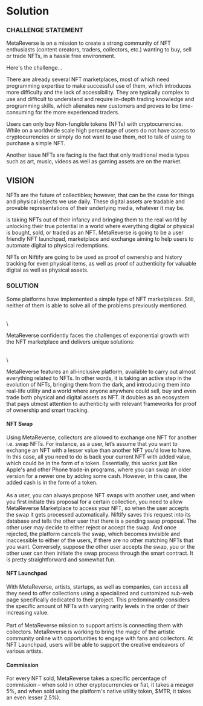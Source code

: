 # Solution



### CHALLENGE STATEMENT <a href="#challenge" id="challenge"></a>

MetaReverse is on a mission to create a strong community of NFT enthusiasts (content creators, traders, collectors, etc.) wanting to buy, sell or trade NFTs, in a hassle free environment.

Here's the challenge...

There are already several NFT marketplaces, most of which need programming expertise to make successful use of them, which introduces more difficulty and the lack of accessibility. They are typically complex to use and difﬁcult to understand and require in-depth trading knowledge and programming skills, which alienates new customers and proves to be time-consuming for the more experienced traders.

Users can only buy Non-fungible tokens (NFTs) with cryptocurrencies. While on a worldwide scale high percentage of users do not have access to cryptocurrencies or simply do not want to use them, not to talk of using to purchase a simple NFT.

Another issue NFTs are facing is the fact that only traditional media types such as art, music, videos as well as gaming assets are on the market.

## VISION <a href="#vision" id="vision"></a>

NFTs are the future of collectibles; however, that can be the case for things and physical objects we use daily. These digital assets are tradable and provable representations of their underlying media, whatever it may be.

is taking NFTs out of their infancy and bringing them to the real world by unlocking their true potential in a world where everything digital or physical is bought, sold, or traded as an NFT. MetaReverse is going to be a user friendly NFT launchpad, marketplace and exchange aiming to help users to automate digital to physical redemptions.

NFTs on Niftify are going to be used as proof of ownership and history tracking for even physical items, as well as proof of authenticity for valuable digital as well as physical assets.



### SOLUTION <a href="#solution" id="solution"></a>

Some platforms have implemented a simple type of NFT marketplaces. Still, neither of them is able to solve all of the problems previously mentioned.

\
\


MetaReverse confidently faces the challenges of exponential growth with the NFT marketplace and delivers unique solutions:

\
\


MetaReverse features an all-inclusive platform, available to carry out almost everything related to NFTs. In other words, it is taking an active step in the evolution of NFTs, bringing them from the dark, and introducing them into real-life utility and a world where anyone anywhere could sell, buy and even trade both physical and digital assets as NFT. It doubles as an ecosystem that pays utmost attention to authenticity with relevant frameworks for proof of ownership and smart tracking.



#### NFT Swap <a href="#nftswap" id="nftswap"></a>

Using MetaReverse, collectors are allowed to exchange one NFT for another i.e. swap NFTs. For instance, as a user, let’s assume that you want to exchange an NFT with a lesser value than another NFT you'd love to have. In this case, all you need to do is back your current NFT with added value, which could be in the form of a token. Essentially, this works just like Apple's and other Phone trade-in programs, where you can swap an older version for a newer one by adding some cash. However, in this case, the added cash is in the form of a token.\
\
As a user, you can always propose NFT swaps with another user, and when you first initiate this proposal for a certain collection, you need to allow MetaReverse Marketplace to access your NFT, so when the user accepts the swap it gets processed automatically. Niftify saves this request into its database and tells the other user that there is a pending swap proposal. The other user may decide to either reject or accept the swap. And once rejected, the platform cancels the swap, which becomes invisible and inaccessible to either of the users, if there are no other matching NFTs that you want. Conversely, suppose the other user accepts the swap, you or the other user can then initiate the swap process through the smart contract. It is pretty straightforward and somewhat fun.

#### NFT Launchpad <a href="#nftlaunchpad" id="nftlaunchpad"></a>

With MetaReverse, artists, startups, as well as companies, can access all they need to offer collections using a specialized and customized sub-web page specifically dedicated to their project. This predominantly considers the specific amount of NFTs with varying rarity levels in the order of their increasing value.\
\
Part of MetaReverse mission to support artists is connecting them with collectors. MetaReverse is working to bring the magic of the artistic community online with opportunities to engage with fans and collectors. At NFT Launchpad, users will be able to support the creative endeavors of various artists.

#### Commission <a href="#commission" id="commission"></a>

For every NFT sold, MetaReverse takes a specific percentage of commission – when sold in other cryptocurrencies or fiat, it takes a meager 5%, and when sold using the platform's native utility token, $MTR, it takes an even lesser 2.5%).



### &#x20;<a href="#marketing-and-target-audience" id="marketing-and-target-audience"></a>
